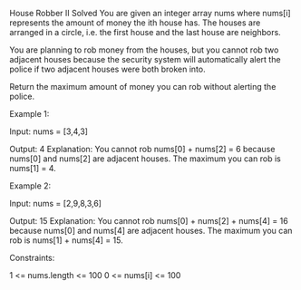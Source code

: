House Robber II
Solved 
You are given an integer array nums where nums[i] represents the amount of money the ith house has. The houses are arranged in a circle, i.e. the first house and the last house are neighbors.

You are planning to rob money from the houses, but you cannot rob two adjacent houses because the security system will automatically alert the police if two adjacent houses were both broken into.

Return the maximum amount of money you can rob without alerting the police.

Example 1:

Input: nums = [3,4,3]

Output: 4
Explanation: You cannot rob nums[0] + nums[2] = 6 because nums[0] and nums[2] are adjacent houses. The maximum you can rob is nums[1] = 4.

Example 2:

Input: nums = [2,9,8,3,6]

Output: 15
Explanation: You cannot rob nums[0] + nums[2] + nums[4] = 16 because nums[0] and nums[4] are adjacent houses. The maximum you can rob is nums[1] + nums[4] = 15.

Constraints:

1 <= nums.length <= 100
0 <= nums[i] <= 100
